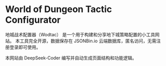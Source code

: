 # World of Dungeon Tactic Configurator
地城战术配置器（Wodtac） 是一个用于构建和分享地下城策略配置的小工具网站。
本工具完全开源，数据保存在 JSONBin.io 云端数据库，匿名访问，无需注册登录即可使用。

本网站由 DeepSeek-Coder 编写并自动生成页面结构和功能逻辑。
